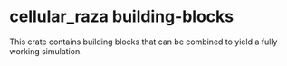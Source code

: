 # cellular_raza building-blocks
This crate contains building blocks that can be combined to yield a fully working simulation.
